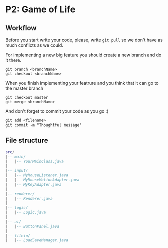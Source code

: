 # P2: Game of Life

## Workflow

Before you start write your code, please, write `git pull` so we don't have as much conflicts as we could.


For implementing a new big feature you should create a new branch and do it there.

```git 
git branch <branchName>
git checkout <branchName>
```

When you finish implementing your featrure and you think that it can go to the master branch 
```git 
git checkout master
git merge <branchName>
```

And don't forget to commit your code as you go :)

```git 
git add <filename>
git commit -m "Thoughtful message"
```

## File structure
```lua
src/
|-- main/
|   |-- YourMainClass.java
|
|-- input/
|   |-- MyMouseListener.java
|   |-- MyMouseMotionAdapter.java
|   |-- MyKeyAdapter.java
|
|-- renderer/
|   |-- Renderer.java
|
|-- logic/
|   |-- Logic.java
|
|-- ui/
|   |-- ButtonPanel.java
|
|-- fileio/
|   |-- LoadSaveManager.java
```